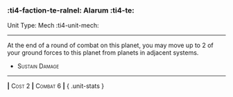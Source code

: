 ### :ti4-faction-te-ralnel: **Alarum** :ti4-te:

Unit Type: Mech :ti4-unit-mech:

---

At the end of a round of combat on this planet, you may move up to 2 of your ground forces to this planet from planets in adjacent systems.

* <span style="font-variant:small-caps;">Sustain Damage</span> 

---

__|__ <span style="font-variant:small-caps;">Cost 2</span> __|__ <span style="font-variant:small-caps;">Combat 6</span> __|__
{ .unit-stats }
